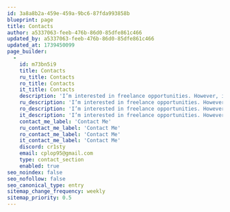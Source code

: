 ```yaml
---
id: 3a8a8b2a-459e-459a-9bc6-87fda993858b
blueprint: page
title: Contacts
author: a5337063-feeb-476b-86d0-85dfe861c466
updated_by: a5337063-feeb-476b-86d0-85dfe861c466
updated_at: 1739450099
page_builder:
  -
    id: m73bn5i9
    title: Contacts
    ru_title: Contacts
    ro_title: Contacts
    it_title: Contacts
    description: 'I’m interested in freelance opportunities. However, if you have other requests or questions, don’t hesitate to contact me.'
    ru_description: 'I’m interested in freelance opportunities. However, if you have other requests or questions, don’t hesitate to contact me.'
    ro_description: 'I’m interested in freelance opportunities. However, if you have other requests or questions, don’t hesitate to contact me.'
    it_description: 'I’m interested in freelance opportunities. However, if you have other requests or questions, don’t hesitate to contact me.'
    contact_me_label: 'Contact Me'
    ru_contact_me_label: 'Contact Me'
    ro_contact_me_label: 'Contact Me'
    it_contact_me_label: 'Contact Me'
    discord: cr1sty
    email: cplop95@gmail.com
    type: contact_section
    enabled: true
seo_noindex: false
seo_nofollow: false
seo_canonical_type: entry
sitemap_change_frequency: weekly
sitemap_priority: 0.5
---
```

